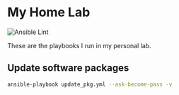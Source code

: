# My Home Lab

![Ansible Lint](https://github.com/nleiva/ansible-home/workflows/Ansible%20Lint/badge.svg)

These are the playbooks I run in my personal lab.

## Update software packages

```bash
ansible-playbook update_pkg.yml --ask-become-pass -v
```